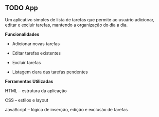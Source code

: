 TODO App
-

Um aplicativo simples de lista de tarefas que 
permite ao usuário adicionar, editar e excluir tarefas, mantendo a organização do dia a dia.

**Funcionalidades**

- Adicionar novas tarefas

- Editar tarefas existentes

- Excluir tarefas

- Listagem clara das tarefas pendentes

**Ferramentas Utilizadas**

HTML – estrutura da aplicação

CSS – estilos e layout

JavaScript – lógica de inserção, edição e exclusão de tarefas
